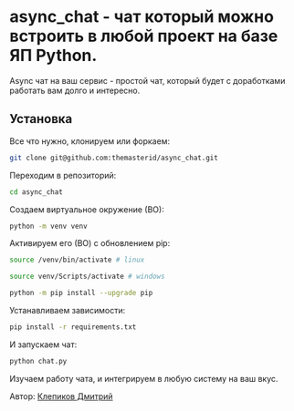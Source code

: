 # async_chat - чат который можно встроить в любой проект на базе ЯП Python.

Async чат на ваш сервис - простой чат, который будет с доработками работать вам долго и интересно.

## Установка

Все что нужно, клонируем или форкаем:

```bash
git clone git@github.com:themasterid/async_chat.git
```

Переходим в репозиторий:

```bash
cd async_chat
```

Создаем виртуальное окружение (ВО):

```bash
python -m venv venv
```

Активируем его (ВО) с обновлением pip:

```bash
source /venv/bin/activate # linux
```

```bash
source venv/Scripts/activate # windows
```

```bash
python -m pip install --upgrade pip
```

Устанавливаем зависимости:

```bash
pip install -r requirements.txt
```

И запускаем чат:

```bash
python chat.py
```

Изучаем работу чата, и интегрируем в любую систему на ваш вкус.

Автор: [Клепиков Дмитрий](https://github.com/themasterid)
